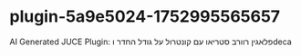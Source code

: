# plugin-5a9e5024-1752995565657
AI Generated JUCE Plugin: פלאגין רוורב סטריאו עם קונטרול על גודל החדר וdeca
